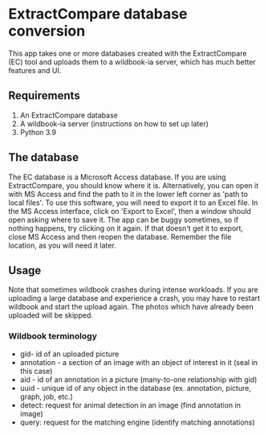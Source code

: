 # ExtractCompare database conversion

This app takes one or more databases created with the ExtractCompare (EC) tool and uploads them to a wildbook-ia server, which has much better features and UI. 

## Requirements
1. An ExtractCompare database
2. A wildbook-ia server (instructions on how to set up later)
3. Python 3.9

## The database
The EC database is a Microsoft Access database. If you are using ExtractCompare, you should know where it is. Alternatively, you can open it with MS Access and find the path to it in the lower left corner as 'path to local files'. 
To use this software, you will need to export it to an Excel file. In the MS Access interface, click on 'Export  to Excel', then a window should open asking where to save it. The app can be buggy sometimes, so if nothing happens, 
try clicking on it again. If that doesn't get it to export, close MS Access and then reopen the database. Remember the file location, as you will need it later.


## Usage
Note that sometimes wildbook crashes during intense workloads. If you are uploading a large database and experience a crash, you may have to restart wildbook and start the upload again. The photos which have already been uploaded will be skipped. 


### Wildbook terminology
- gid- id of an uploaded picture
- annotation - a section of an image with an object of interest in it (seal in this case)
- aid - id of an annotation in a picture  (many-to-one relationship with gid)
- uuid - unique id of any object in the database (ex. annotation, picture, graph, job, etc.)
- detect: request for animal detection in an image (find annotation in image)
- query: request for the matching engine (identify matching annotations)